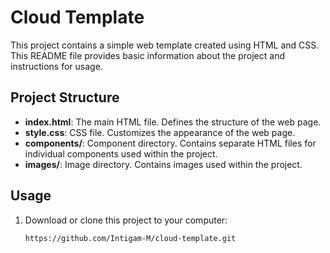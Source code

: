 # Cloud Template

This project contains a simple web template created using HTML and CSS. This README file provides basic information about the project and instructions for usage.

## Project Structure

- **index.html**: The main HTML file. Defines the structure of the web page.
- **style.css**: CSS file. Customizes the appearance of the web page.
- **components/**: Component directory. Contains separate HTML files for individual components used within the project.
- **images/**: Image directory. Contains images used within the project.

## Usage

1. Download or clone this project to your computer:

   ```bash
   https://github.com/Intigam-M/cloud-template.git
   ```
